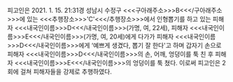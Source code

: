 피고인은 2021. 1. 15. 21:31경 성남시 수정구 <<<구아래주소>>>B<<</구아래주소>>>에 있는 <<<추행장소>>>'C'<<</추행장소>>>에서 인형뽑기를 하고 있는 피해자 <<<내국인이름>>>D<<</내국인이름>>>(가명, 여, 22세), 피해자 <<<내국인이름>>>E<<</내국인이름>>>(가명, 여, 20세)에게 다가가 피해자 <<<내국인이름>>>D<<</내국인이름>>>에게 ‘예쁘게 생겼다, 뽑기 잘 한다'고 하며 갑자기 손으로 피해자 <<<내국인이름>>>D<<</내국인이름>>>의 손, 어깨, 엉덩이를 툭 친 후 피해자 <<<내국인이름>>>E<<</내국인이름>>>의 엉덩이를 툭 쳤다.
이로써 피고인은 2회에 걸쳐 피해자들을 강제로 추행하였다.